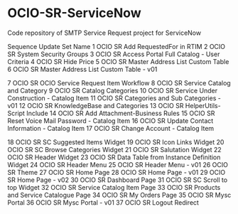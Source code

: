 # OCIO-SR-ServiceNow
Code repository of SMTP Service Request project for ServiceNow

Sequence	Update Set Name
1	OCIO SR Add RequestedFor in RTIM
2	OCIO SR System Security Groups
3	OCIO SR Access Portal Full Catalog - User Criteria
4	OCIO SR Hide Price
5	OCIO SR Master Address List Custom Table
6	OCIO SR Master Address List Custom Table - v01
	
7	OCIO SR OCIO Service Request Item Workflow
8	OCIO SR Service Catalog and Category
9	OCIO SR Catalog Categories
10	OCIO SR Service Under Construction - Catalog Item
11	OCIO SR Categories and Sub Categories - v01
12	OCIO SR KnowledgeBase and Categories
13	OCIO SR HelperUtils-Script Include
14	OCIO SR Add Attachment-Business Rules
15	OCIO SR Reset Voice Mail Password - Catalog Item
16	OCIO SR Update Contact Information - Catalog Item
17	OCIO SR Change Account - Catalog Item
	
18	OCIO SR SC Suggested Items Widget
19	OCIO SR Icon Links Widget
20	OCIO SR SC Browse Categories Widget
21	OCIO SR Salutation Widget
22	OCIO SR Header Widget
23	OCIO SR Data Table from Instance Definition Widget
24	OCIO SR Header Menu
25	OCIO SR Header Menu - v01
26	OCIO SR Theme
27	OCIO SR Home Page
28	OCIO SR Home Page - v01
29	OCIO SR Home Page - v02
30	OCIO SR Dashboard Page
31	OCIO SR SC Scroll to top Widget
32	OCIO SR Service Catalog Item Page
33	OCIO SR Products and Service Catalogue Page
34	OCIO SR My Orders Page
35	OCIO SR Mysc Portal
36	OCIO SR Mysc Portal - v01
37	OCIO SR Logout Redirect
